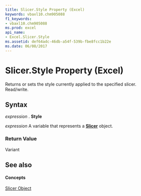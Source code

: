 ```yaml
---
title: Slicer.Style Property (Excel)
keywords: vbaxl10.chm905088
f1_keywords:
- vbaxl10.chm905088
ms.prod: excel
api_name:
- Excel.Slicer.Style
ms.assetid: def64adc-46db-a54f-539b-fbe8fcc1b22e
ms.date: 06/08/2017
---
```



# Slicer.Style Property (Excel)

Returns or sets the style currently applied to the specified slicer. Read/write.


## Syntax

 _expression_ . **Style**

 _expression_ A variable that represents a **[Slicer](Excel.Slicer.md)** object.


### Return Value

Variant


## See also


#### Concepts


[Slicer Object](Excel.Slicer.md)

